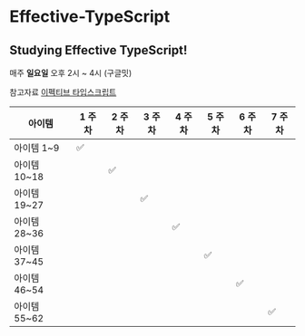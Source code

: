 # Effective-TypeScript
## Studying Effective TypeScript!


매주 **일요일** 오후 2시 ~ 4시 (구글밋)

참고자료 [이펙티브 타입스크립트](http://www.yes24.com/Product/Goods/102124327?OzSrank=1)

|아이템|1 주차|2 주차|3 주차|4 주차|5 주차|6 주차|7 주차|
|---|---|---|---|---|---|---|---|
|아이템 1~9|✅|||||||
|아이템 10~18||✅||||||
|아이템 19~27|||✅|||||
|아이템 28~36||||✅||||
|아이템 37~45|||||✅|||
|아이템 46~54||||||✅||
|아이템 55~62|||||||✅|


